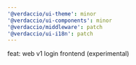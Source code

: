 ```yaml
---
'@verdaccio/ui-theme': minor
'@verdaccio/ui-components': minor
'@verdaccio/middleware': patch
'@verdaccio/ui-i18n': patch
---
```


feat: web v1 login frontend (experimental)
